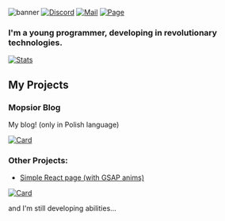 ![banner](https://user-images.githubusercontent.com/80514290/163722724-02b0f4c0-a24b-4f68-8ba7-71ceeaed4fcb.png)
<a href="https://discord.com/users/469481610526457856">![Discord](https://img.shields.io/badge/Discord-%235865F2.svg?style=for-the-badge&logo=discord&logoColor=white)</a>
<a href="mailto:kontakt@mopsior.pl">![Mail](https://img.shields.io/badge/kontakt@mopsior.pl-%23EA4335.svg?style=for-the-badge&logo=gmail&logoColor=white)</a>
<a href="https://mopsior.pl">![Page](https://img.shields.io/badge/mopsior.pl-%234285F4.svg?style=for-the-badge&logo=google-chrome&logoColor=white)</a>
<br />
### I'm a young programmer, developing in revolutionary technologies.

[![Stats](https://github-readme-stats.vercel.app/api?username=mopsior&hide=issues&show_icons=true&bg_color=151515&text_color=9f9f9f)](https://github.com/Mopsior)

## My Projects

### Mopsior Blog

My blog! (only in Polish language)

[![Card](https://github-readme-stats.vercel.app/api/pin?username=mopsior&repo=blog&title_color=1fbf27&icon_color=f9f9f9&text_color=9f9f9f&bg_color=151515)](https://github.com/Mopsior/blog)

### Other Projects:
- [Simple React page (with GSAP anims)](https://github.com/Mopsior/simple-react-page)

[![Card](https://github-readme-stats.vercel.app/api/pin?username=mopsior&repo=simple-react-page&title_color=fff&icon_color=f9f9f9&text_color=9f9f9f&bg_color=151515)](https://github.com/Mopsior/simple-react-page)

and I'm still developing abilities...
